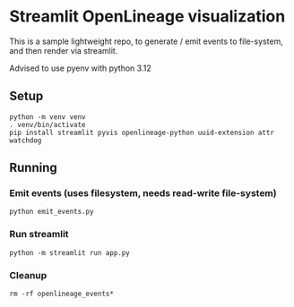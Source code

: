 # Streamlit OpenLineage visualization

This is a sample lightweight repo, to generate / emit events to file-system, and then render via streamlit.

Advised to use pyenv with python 3.12

## Setup
```
python -m venv venv
. venv/bin/activate
pip install streamlit pyvis openlineage-python uuid-extension attr watchdog
```

## Running

### Emit events (uses filesystem, needs read-write file-system)
```
python emit_events.py
```

### Run streamlit

```
python -m streamlit run app.py
```

### Cleanup

```
rm -rf openlineage_events*
```
